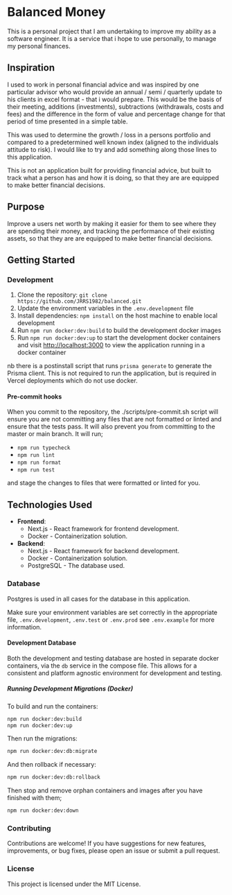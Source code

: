 # Balanced Money

This is a personal project that I am undertaking to improve my ability as a software engineer. It is a service that i hope to use personally, to manage my personal finances.

## Inspiration

I used to work in personal financial advice and was inspired by one particular advisor who would provide an annual / semi / quarterly update to his clients in excel format - that i would prepare. This would be the basis of their meeting, additions (investments), subtractions (withdrawals, costs and fees) and the difference in the form of value and percentage change for that period of time presented in a simple table.

This was used to determine the growth / loss in a persons portfolio and compared to a predetermined well known index (aligned to the individuals attitude to risk). I would like to try and add something along those lines to this application.

This is not an application built for providing financial advice, but built to track what a person has and how it is doing, so that they are are equipped to make better financial decisions.

## Purpose

Improve a users net worth by making it easier for them to see where they are spending their money, and tracking the performance of their existing assets, so that they are are equipped to make better financial decisions.

## Getting Started

### Development

1. Clone the repository: `git clone https://github.com/JRRS1982/balanced.git`
2. Update the environment variables in the `.env.development` file
3. Install dependencies: `npm install` on the host machine to enable local development
4. Run `npm run docker:dev:build` to build the development docker images
5. Run `npm run docker:dev:up` to start the development docker containers and visit <http://localhost:3000> to view the application running in a docker container

<!-- TODO: remove this note when postinstall is removed and the deployment is not to vercel-->

nb there is a postinstall script that runs `prisma generate` to generate the Prisma client. This is not required to run the application, but is required in Vercel deployments which do not use docker.

#### Pre-commit hooks

When you commit to the repository, the ./scripts/pre-commit.sh script will ensure you are not committing any files that are not formatted or linted and ensure that the tests pass. It will also prevent you from committing to the master or main branch. It will run;

- `npm run typecheck`
- `npm run lint`
- `npm run format`
- `npm run test`

and stage the changes to files that were formatted or linted for you.

## Technologies Used

- **Frontend**:
  - Next.js - React framework for frontend development.
  - Docker - Containerization solution.
- **Backend**:
  - Next.js - React framework for backend development.
  - Docker - Containerization solution.
  - PostgreSQL - The database used.

### Database

Postgres is used in all cases for the database in this application.

Make sure your environment variables are set correctly in the appropriate file, `.env.development`, `.env.test` or `.env.prod` see `.env.example` for more information.

#### Development Database

Both the development and testing database are hosted in separate docker containers, via the `db` service in the compose file. This allows for a consistent and platform agnostic environment for development and testing.

##### Running Development Migrations (Docker)

To build and run the containers:

```bash
npm run docker:dev:build
npm run docker:dev:up
```

Then run the migrations:

```bash
npm run docker:dev:db:migrate
```

And then rollback if necessary:

```bash
npm run docker:dev:db:rollback
```

Then stop and remove orphan containers and images after you have finished with them;

```bash
npm run docker:dev:down
```

### Contributing

Contributions are welcome! If you have suggestions for new features, improvements, or bug fixes, please open an issue or submit a pull request.

### License

This project is licensed under the MIT License.
